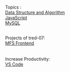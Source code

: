 Topics :
<br>
<a href="https://github.com/tred-07/DSA" >Data Structure and Algorithm</a><br>
<a href="https://tred-07.github.io/JavaScript/" >JavaScript</a>
<br><a href="https://tred-07.github.io/MySQL/" >MySQL</a>

<br>
Projects of tred-07:
<br><a href="https://tred-07.github.io/Project-MFS/" target="_blank" >MFS Frontend</a>

<br>
<br>
<br>
Increase Productivity:
<br> <a href="https://github.com/tred-07/VS-Code-Extensions-">VS Code</a>

